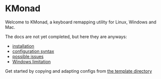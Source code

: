 # KMonad

Welcome to KMonad, a keyboard remapping utility for Linux, Windows and Mac.

The docs are not yet completed, but here they are anyways:
- [installation](doc/installation.md)
- [configuration syntax](doc/syntax.md)
- [possible issues](doc/issues.md)
- [Windows limitation](doc/why_windows_why.md)

Get started by copying and adapting configs from [the template directory](template/)



